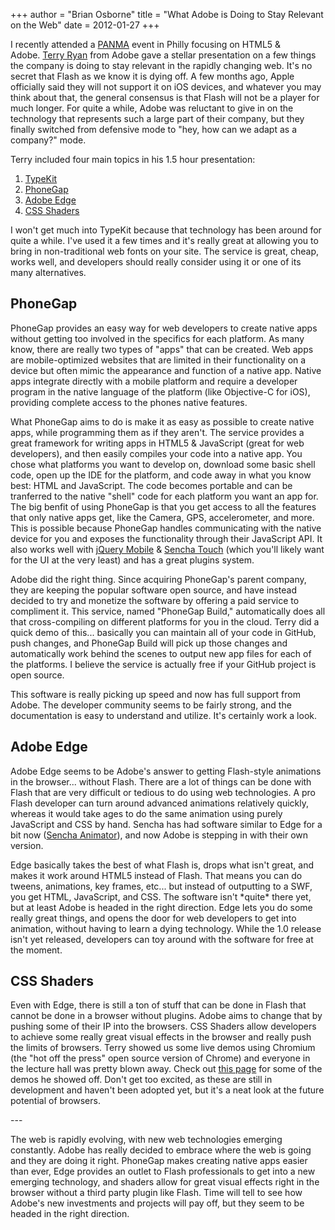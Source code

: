+++
author = "Brian Osborne"
title = "What Adobe is Doing to Stay Relevant on the Web"
date = 2012-01-27
+++

I recently attended a [PANMA](http://www.panma.org/) event in Philly focusing on HTML5 & Adobe. [Terry Ryan](http://www.terrenceryan.com/) from Adobe gave a stellar presentation on a few things the company is doing to stay relevant in the rapidly changing web. It's no secret that Flash as we know it is dying off. A few months ago, Apple officially said they will not support it on iOS devices, and whatever you may think about that, the general consensus is that Flash will not be a player for much longer. For quite a while, Adobe was reluctant to give in on the technology that represents such a large part of their company, but they finally switched from defensive mode to "hey, how can we adapt as a company?" mode.

Terry included four main topics in his 1.5 hour presentation:

1.  [TypeKit](http://typekit.com)
2.  [PhoneGap](http://phonegap.com)
3.  [Adobe Edge](http://labs.adobe.com/technologies/edge/)
4.  [CSS Shaders](http://www.adobe.com/devnet/html5/articles/css-shaders.html)

I won't get much into TypeKit because that technology has been around for quite a while. I've used it a few times and it's really great at allowing you to bring in non-traditional web fonts on your site. The service is great, cheap, works well, and developers should really consider using it or one of its many alternatives.

PhoneGap
---------

PhoneGap provides an easy way for web developers to create native apps without getting too involved in the specifics for each platform. As many know, there are really two types of "apps" that can be created. Web apps are mobile-optimized websites that are limited in their functionality on a device but often mimic the appearance and function of a native app. Native apps integrate directly with a mobile platform and require a developer program in the native language of the platform (like Objective-C for iOS), providing complete access to the phones native features.

What PhoneGap aims to do is make it as easy as possible to create native apps, while programming them as if they aren't. The service provides a great framework for writing apps in HTML5 & JavaScript (great for web developers), and then easily compiles your code into a native app. You chose what platforms you want to develop on, download some basic shell code, open up the IDE for the platform, and code away in what you know best: HTML and JavaScript. The code becomes portable and can be tranferred to the native "shell" code for each platform you want an app for. The big benfit of using PhoneGap is that you get access to all the features that only native apps get, like the Camera, GPS, accelerometer, and more. This is possible because PhoneGap handles communicating with the native device for you and exposes the functionality through their JavaScript API. It also works well with [jQuery Mobile](http://jquerymobile.com) & [Sencha Touch](http://www.sencha.com/products/touch) (which you'll likely want for the UI at the very least) and has a great plugins system.

Adobe did the right thing. Since acquiring PhoneGap's parent company, they are keeping the popular software open source, and have instead decided to try and monetize the software by offering a paid service to compliment it. This service, named "PhoneGap Build," automatically does all that cross-compiling on different platforms for you in the cloud. Terry did a quick demo of this... basically you can maintain all of your code in GitHub, push changes, and PhoneGap Build will pick up those changes and automatically work behind the scenes to output new app files for each of the platforms. I believe the service is actually free if your GitHub project is open source.

This software is really picking up speed and now has full support from Adobe. The developer community seems to be fairly strong, and the documentation is easy to understand and utilize. It's certainly work a look.

Adobe Edge
----------

Adobe Edge seems to be Adobe's answer to getting Flash-style animations in the browser... without Flash. There are a lot of things can be done with Flash that are very difficult or tedious to do using web technologies. A pro Flash developer can turn around advanced animations relatively quickly, whereas it would take ages to do the same animation using purely JavaScript and CSS by hand. Sencha has had software similar to Edge for a bit now ([Sencha Animator](http://www.sencha.com/products/animator/)), and now Adobe is stepping in with their own version.

Edge basically takes the best of what Flash is, drops what isn't great, and makes it work around HTML5 instead of Flash. That means you can do tweens, animations, key frames, etc... but instead of outputting to a SWF, you get HTML, JavaScript, and CSS. The software isn't \*quite\* there yet, but at least Adobe is headed in the right direction. Edge lets you do some really great things, and opens the door for web developers to get into animation, without having to learn a dying technology. While the 1.0 release isn't yet released, developers can toy around with the software for free at the moment.

CSS Shaders
-----------

Even with Edge, there is still a ton of stuff that can be done in Flash that cannot be done in a browser without plugins. Adobe aims to change that by pushing some of their IP into the browsers. CSS Shaders allow developers to achieve some really great visual effects in the browser and really push the limits of browsers. Terry showed us some live demos using Chromium (the "hot off the press" open source version of Chrome) and everyone in the lecture hall was pretty blown away. Check out [this page](http://www.adobe.com/devnet/html5/articles/css-shaders.html) for some of the demos he showed off. Don't get too excited, as these are still in development and haven't been adopted yet, but it's a neat look at the future potential of browsers.

\---

The web is rapidly evolving, with new web technologies emerging constantly. Adobe has really decided to embrace where the web is going and they are doing it right. PhoneGap makes creating native apps easier than ever, Edge provides an outlet to Flash professionals to get into a new emerging technology, and shaders allow for great visual effects right in the browser without a third party plugin like Flash. Time will tell to see how Adobe's new investments and projects will pay off, but they seem to be headed in the right direction.
